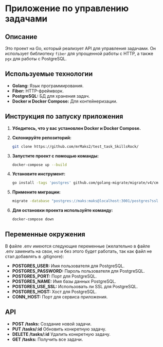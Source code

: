 # Приложение по управлению задачами

## Описание

Это проект на Go, который реализует API для управления задачами. Он использует библиотеку `fiber` для упрощенной работы с HTTP, а также `pgx` для работы с PostgreSQL.


## Используемые технологии

*   **Golang:** Язык программирования.
*   **Fiber:** HTTP-фреймворк.
*   **PostgreSQL:** БД для хранения задач.
*   **Docker и Docker Compose:** Для контейнеризации.

## Инструкция по запуску приложения

1.  **Убедитесь, что у вас установлен Docker и Docker Compose.**

2.  **Склонируйте репозиторий:**

    ```bash
    git clone https://github.com/mrMaks2/test_task_SkillsRock/
    ```

3.  **Запустите проект с помощью команды:**

    ```bash
    docker-compose up --build
    ```
4. **Установите инструмент:**

    ```bash
    go install -tags 'postgres' github.com/golang-migrate/migrate/v4/cmd/migrate
    ```

5. **Примените миграции:**

    ```bash
    migrate -database "postgres://maks:maks@localhost:3001/postgres?sslmode=disable" -path database/migrations up
    ```

4.  **Для остановки проекта используйте команду:**

    ```bash
    docker-compose down
    ```


## Переменные окружения

В файле .env имеются следующие переменные (желательно в файле .env заменить на свои, но и без этого будет работать, так как файл не стал добавлять в .gitignore):

*   **POSTGRES_USER:**  Имя пользователя для PostgreSQL.
*   **POSTGRES_PASSWORD:** Пароль пользователя для PostgreSQL.
*   **POSTGRES_PORT:** Порт для PostgreSQL.
*   **POSTGRES_NAME:** Имя базы данных PostgreSQL.
*   **POSTGRES_USE_SSL:** Использовать ли SSL для PostgreSQL.
*   **POSTGRES_HOST:** Хост для PostgreSQL.
*   **CONN_HOST:** Порт для сервиса приложения.

## API

*   **POST /tasks:** Создание новой задачи.
*   **PUT /tasks/:id** Обновить конкретную задачу.
*   **DELETE /tasks/:id** Удалить конкретную задачу.
*   **GET /tasks:** Получить все задачи.